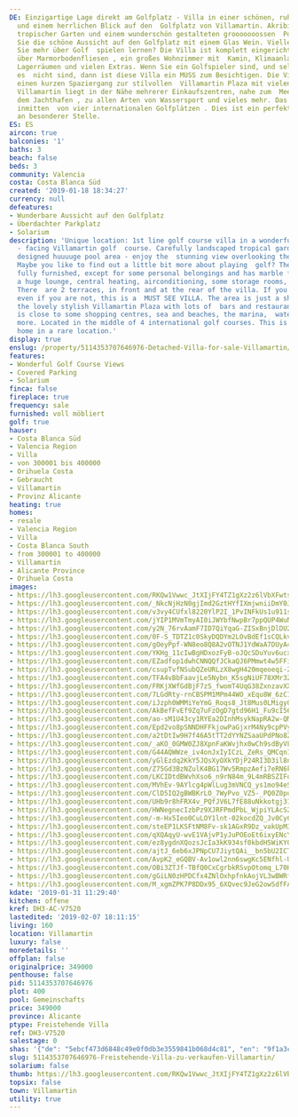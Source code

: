 ```yaml
---
DE: Einzigartige Lage direkt am Golfplatz - Villa in einer schönen, ruhigen Residenz
  und einem herrlichen Blick auf den  Golfplatz von Villamartin. Akribisch angelegter
  tropischer Garten und einem wunderschön gestalteten grooooooossen  Pool. Genießen
  Sie die schöne Aussicht auf den Golfplatz mit einem Glas Wein. Vielleicht möchten
  Sie mehr über Golf  spielen lernen? Die Villa ist komplett eingerichtet und verfügt
  über Marmorbodenfliesen , ein großes Wohnzimmer mit  Kamin, Klimaanlage , einige
  Lagerräumen und vielen Extras. Wenn Sie ein Golfspieler sind, und selbst wenn Sie
  es  nicht sind, dann ist diese Villa ein MUSS zum Besichtigen. Die Villa ist nur
  einen kurzen Spaziergang zur stilvollen  Villamartin Plaza mit vielen Bars und Restaurants.
  Villamartin liegt in der Nähe mehrerer Einkaufszentren, nahe zum  Meer und den Strände,
  dem Jachthafen , zu allen Arten von Wassersport und vieles mehr. Das Anwesen liegt
  inmitten  von vier internationalen Golfplätzen . Dies ist ein perfektes Familienheim
  an besonderer Stelle.
ES: ES
aircon: true
balconies: '1'
baths: 3
beach: false
beds: 3
community: Valencia
costa: Costa Blanca Süd
created: '2019-01-18 18:34:27'
currency: null
defeatures:
- Wunderbare Aussicht auf den Golfplatz
- Überdachter Parkplatz
- Solarium
description: 'Unique location: 1st line golf course villa in a wonderful quiet area
  - facing Villamartin golf  course. Carefully landscaped tropical garden - a wonderful
  designed huuuuge pool area - enjoy the  stunning view overlooking the golf course.
  Maybe you like to find out a little bit more about playing  golf? The villa comes
  fully furnished, except for some personal belongings and has marble floor  tiles,
  a huge lounge, central heating, airconditioning, some storage rooms, and many extras.
  There  are 2 terraces, in front and at the rear of the villa. If you are a golfer,
  even if you are not, this is a  MUST SEE VILLA. The area is just a short walk to
  the lovely stylish Villamartin Plaza with lots of  bars and restaurants. Villamartin
  is close to some shopping centres, sea and beaches, the marina,  water sports and
  more. Located in the middle of 4 international golf courses. This is a perfect  family
  home in a rare location.'
display: true
enslug: /property/5114353707646976-Detached-Villa-for-sale-Villamartin/
features:
- Wonderful Golf Course Views
- Covered Parking
- Solarium
finca: false
fireplace: true
frequency: sale
furnished: voll möbliert
golf: true
hauser:
- Costa Blanca Süd
- Valencia Region
- Villa
- von 300001 bis 400000
- Orihuela Costa
- Gebraucht
- Villamartin
- Provinz Alicante
heating: true
homes:
- resale
- Valencia Region
- Villa
- Costa Blanca South
- from 300001 to 400000
- Villamartin
- Alicante Province
- Orihuela Costa
images:
- https://lh3.googleusercontent.com/RKQw1Vwwc_JtXIjFY4TZ1gXz2z6lVbXFwtsRgYHzPeK_pNVlKRoll082FmIhkqgkUceMd8X_j4fGxlV5E7M0=w640-rj-e30-l100
- https://lh3.googleusercontent.com/_NkcNjHzN0gjImd2GztHYfIXmjwniiDmY0JzW1b7D10VH0djGMoqhKoiFj7Ii-6AMXuzoihHai6vlhjExek=w640-rj-e30-l100
- https://lh3.googleusercontent.com/v3vy4CUfxl8220YlP2I_1PvINFkUs1u911sTD-abf5L8GsR3ryfhgDYDUEYHY6KclkAIc0cU6BBekGApoyL2Yw=w640-rj-e30-l100
- https://lh3.googleusercontent.com/jYIP1MVmTmyAI0iJWYbfNwpBr7ppQUP4WuNKKCuyPpJDtgZVOJRlyn4ejEpS-ppULiEbcbDvo42zDQOCGD8=w640-rj-e30-l100
- https://lh3.googleusercontent.com/y2N_76rvAamF7ID7QiYqaG-ZISxBnjDlDU2gmjcLhKkRBWsVJSlFZfNtbwytsvFO_DvdVRCsSPDYXZwmZXdK=w640-rj-e30-l100
- https://lh3.googleusercontent.com/0F-S_TDTZ1c0SkyDQDYm2LOvBdEf1sCQLkvrgI4gHgUeTWxceu5eBRpNwsv5yuspx2mDa_LdSHVKxYAoTcTS=w640-rj-e30-l100
- https://lh3.googleusercontent.com/gOeyPpf-WN8eo8Q8A2vOTNJ1YdWaA7DUyA4pvxhaGqVMQaacIuo9X7PQvzthxIXNSJQTvc8aCHFQoeuaC2d9=w640-rj-e30-l100
- https://lh3.googleusercontent.com/YKHg_11cIwBgHDxozFyB-oJQcSDuYuv6ucxLDEnwXW5gazt50J40oJg0A_sEWMtHHp8nesTv7XLzZtIwg-D72Q=w640-rj-e30-l100
- https://lh3.googleusercontent.com/EZadfop1dwhCNNQQfJCkaQJ6PMmwt4w5FFiCuQ3UD3-JaIrOPK2odJT2RUzbbnvdAZvwLs_Yoy8vD8uI8IM6=w640-rj-e30-l100
- https://lh3.googleusercontent.com/csupTvfNSubQZeURLzX8wgH420mqeoeqi-ZyE2O2yfcNi3hYdzxxL8jkhzl1Qfo6v73hKRbfslxTYAav-JI=w640-rj-e30-l100
- https://lh3.googleusercontent.com/TFA4vBbFaavjLe5Nybn_K5sgNiUF78XMr3Z1coiX-8cvYRE9nmA_20S7_NoI8iGtPa54PH7TsBpTNpLfr0RH4Q=w640-rj-e30-l100
- https://lh3.googleusercontent.com/FRKjXWfGdBjF7zS_fwomT4UqG38ZxnzavXXeYT85rEfKcKphYVcqmDMReJ3NugYR4wiXDBOabV0Ech-9OsI=w640-rj-e30-l100
- https://lh3.googleusercontent.com/7LGdRty-rnCBSPM1MPm44WO_xEqu8W_6zC11fG-Xg2ymnsigAGUTocXIKQRsjMD-W9k0GuBQ89d-Tr84NWMNBQ=w640-rj-e30-l100
- https://lh3.googleusercontent.com/iJzph0WMMiYeYmG_Roqs8_Jt8Mus0LMigy0MDH2gvRCy_tT-z9qlgO4Rl_eqOr9EyGecA6f3L5539GTc2a4=w640-rj-e30-l100
- https://lh3.googleusercontent.com/AkBefFvEf9Zq7uFzOgD7gtd96H1_Fu9cI563BHC96AeBuVl8mIuRHp5MDZB4keRLW4po06FIQUOU_On_JLA=w640-rj-e30-l100
- https://lh3.googleusercontent.com/ao-sM1U43cy1RYEa2DInhMsykNapRA2w-QMxivJUwF5i7sYAhKcJ_xWAoTjkvPuMPXZN99bgYlWV8GlwOR30Qw=w640-rj-e30-l100
- https://lh3.googleusercontent.com/Epd2vo8pSNNDHFFkjowPaGjxrM4Ny9cpPVy4cFT7mZ62JE06KKuLN-NIhsvFaYHSMPaY4pHZfE1veByNWpounw=w640-rj-e30-l100
- https://lh3.googleusercontent.com/a2tDtIw9H7f46A5tTT2dYYNZSaaUPdPNo82hx-sQESzPThXCGcIHGBgvLGEc1-Rl2s8moKNIr72xOIdpFyS4AA=w640-rj-e30-l100
- https://lh3.googleusercontent.com/_aKO_0GMW0ZJ8XpnFaKWvjhx0wCh9sdByVLMHxNDTxDuzY73lGtrBKLPjXt_4cRx6QRcqH8OrOK0idfaPKEy=w640-rj-e30-l100
- https://lh3.googleusercontent.com/G44AQWWze_iv4onJxIyICzL_ZeRs_QMCqnIGwIRWvZtHE3FAJBXkXzH9L2YKWCXDZaSuO4COyVTgHNIaW_zIEw=w640-rj-e30-l100
- https://lh3.googleusercontent.com/yGlEzdq2KkY5JQsXyOXkYDjP24RI3D3il8na9_33Q1ED6UrZ4WnVF43GHfBUaf9NO1hZ6E8tU4uRTR1dfLA=w640-rj-e30-l100
- https://lh3.googleusercontent.com/Z75Gd3BzNZulK4BG17Wv5RmpzAefi7eRN6kt7hiOqZ77hZjORkNdanXBmN5_up79geJsuALhjwvkmnIeqfdg=w640-rj-e30-l100
- https://lh3.googleusercontent.com/LKCIDtdBWvhXso6_n9rN84m_9L4mRBSZIFoPsD9pgG0Q0sLxayejuqgW3qcXnjVyJdh0iTssVUPVGsLRv6M=w640-rj-e30-l100
- https://lh3.googleusercontent.com/MVhEv-9AYlcg4pWlLug3mVNCQ_ys1mo94eS3TFZzgf51AHvmnR7tc_GUeeUiPnvH4_umxl2EpnRhtrT_lwI5Ag=w640-rj-e30-l100
- https://lh3.googleusercontent.com/ClD5IQ2gBWBKrLO_7WyPvo_VZ5-_PQ0Z0pu5xQFf5RAMl1d_sNtDxBdRKe9TsrEjCheHmNKxM7B-s4rFcOdgTA=w640-rj-e30-l100
- https://lh3.googleusercontent.com/UHb9r8hFRX4v_PQfJV6L7fE88uNkkotgj31VTcQbvkbe1OdjBQpe0BebjyX6xGCG7dYcJAG7KnQzwUkYDQ=w640-rj-e30-l100
- https://lh3.googleusercontent.com/HWNegnecIzbPz9XJRFPmdPbL_WjpiYLAcS2HsConpwrn2sN2pAGHtqMstR8GSa2gCy5w-4bOMg7SG7DNIjg=w640-rj-e30-l100
- https://lh3.googleusercontent.com/-m-Hx5Ieo0CuLOY1lnt-02kocdZQ_Jv0CyCz5HJVJQyv5Ob6sPZfycPWFN0JkGxGJHZb-i54DP9DFZjFGdW_=w640-rj-e30-l100
- https://lh3.googleusercontent.com/steEP1LKSFtNM8Fv-sk1AGxR9Dz_vakUpM392RjzNOT_Xbq3aIUcp2zwTMxppZpFpDAxmPEf-HI09PfatWno=w640-rj-e30-l100
- https://lh3.googleusercontent.com/qXQAqyU-wvE1VAjvP1yJuPOEoEt6ixyENcY3N4i293SUfH-QFGFHZTb5vvPdCCVLSAFC3IRIWbRA48cLu3LMIg=w640-rj-e30-l100
- https://lh3.googleusercontent.com/ez8ygdnXQozsJcIa3kK934sf0kbdH5WiKY0NXyAwjLQVt4cIV7fA15TI4_yrPGbnq3BoDj1gatcQeuvizSlC=w640-rj-e30-l100
- https://lh3.googleusercontent.com/ajtJ_6eb6xJPNpCU7JiytQAi__bn5bU2ICTb0Bj3qzezURr6rif4eD_qnOvTEyepRbZ9eJ-049nKEVPlhCB5eQ=w640-rj-e30-l100
- https://lh3.googleusercontent.com/AvpK2_eGQBV-Av1owl2nn6swgKc5ENfhl-Uuql-iwOkLAfbQJKo_B6u3Z0j1LnzoZ-G7b1fsYUc8FMdYW_Hj=w640-rj-e30-l100
- https://lh3.googleusercontent.com/OBi3ZTJf-TBfQ0CxCgrbkRSvpOtomq_L70HKCku74_aGNHV4ho26J7S2ylnB-EP0xcBwV3CWgXwA6P9wMa8z=w640-rj-e30-l100
- https://lh3.googleusercontent.com/gGiLN0zHPDCfx4ZNlOxhpfnkAojVL3wBWRfQfPxJpJLdWHQrKSA1BtbWGWreWaRY14ZGYS1GpT5syvVPShxUdw=w640-rj-e30-l100
- https://lh3.googleusercontent.com/M_xgmZPK7P8DDx95_6XQvec9JeG2owSdfFAjAVZ3YD_H4_YfNXE0430wGTp7ivqqzekY_mw0EeZOMfQTsb-vIw=w640-rj-e30-l100
kdate: '2019-01-31 11:29:40'
kitchen: offene
kref: DH3-AC-V7520
lastedited: '2019-02-07 18:11:15'
living: 160
location: Villamartin
luxury: false
moredetails: ''
offplan: false
originalprice: 349000
penthouse: false
pid: 5114353707646976
plot: 400
pool: Gemeinschafts
price: 349000
province: Alicante
ptype: Freistehende Villa
ref: DH3-V7520
salestage: 0
shas: '{"de": "5ebcf473d6848c49e0f0db3e3559841b068d4c81", "en": "9f1a3cfdd5453d2a94eb5303f2b2803cc1c79eab"}'
slug: 5114353707646976-Freistehende-Villa-zu-verkaufen-Villamartin/
solarium: false
thumb: https://lh3.googleusercontent.com/RKQw1Vwwc_JtXIjFY4TZ1gXz2z6lVbXFwtsRgYHzPeK_pNVlKRoll082FmIhkqgkUceMd8X_j4fGxlV5E7M0=w400-h240-n-rj-e30-l100
topsix: false
town: Villamartin
utility: true
---
```

